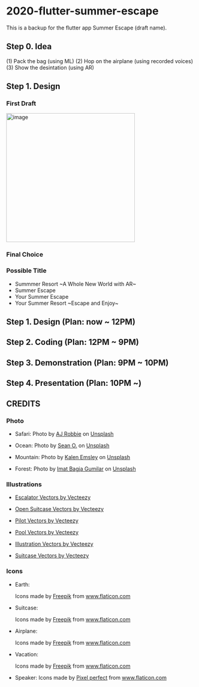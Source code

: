# 2020-flutter-summer-escape
This is a backup for the flutter app Summer Escape (draft name).

## Step 0. Idea
(1) Pack the bag (using ML)
(2) Hop on the airplane (using recorded voices)
(3) Show the desintation (using AR)

## Step 1. Design

### First Draft
<img width="343" alt="image" src="https://user-images.githubusercontent.com/68700599/91645580-d0fcf500-ea0b-11ea-8c5b-eceedfadff1e.png">

### Final Choice

### Possible Title
- Summmer Resort ~A Whole New World with AR~
- Summer Escape
- Your Summer Escape
- Your Summer Resort ~Escape and Enjoy~

## Step 1. Design (Plan: now ~ 12PM)

## Step 2. Coding (Plan: 12PM ~ 9PM)

## Step 3. Demonstration (Plan: 9PM ~ 10PM)

## Step 4. Presentation (Plan: 10PM ~)


## CREDITS

### Photo

- Safari: <span>Photo by <a href="https://unsplash.com/@ajrobbie?utm_source=unsplash&amp;utm_medium=referral&amp;utm_content=creditCopyText">AJ Robbie</a> on <a href="https://unsplash.com/s/photos/safari?utm_source=unsplash&amp;utm_medium=referral&amp;utm_content=creditCopyText">Unsplash</a></span>

- Ocean: <span>Photo by <a href="https://unsplash.com/@seantookthese?utm_source=unsplash&amp;utm_medium=referral&amp;utm_content=creditCopyText">Sean O.</a> on <a href="https://unsplash.com/s/photos/ocean?utm_source=unsplash&amp;utm_medium=referral&amp;utm_content=creditCopyText">Unsplash</a></span>

- Mountain: <span>Photo by <a href="https://unsplash.com/@kalenemsley?utm_source=unsplash&amp;utm_medium=referral&amp;utm_content=creditCopyText">Kalen Emsley</a> on <a href="https://unsplash.com/s/photos/mountain?utm_source=unsplash&amp;utm_medium=referral&amp;utm_content=creditCopyText">Unsplash</a></span>

- Forest: <span>Photo by <a href="https://unsplash.com/@imatbagjagumilar?utm_source=unsplash&amp;utm_medium=referral&amp;utm_content=creditCopyText">Imat Bagja Gumilar</a> on <a href="https://unsplash.com/s/photos/forest?utm_source=unsplash&amp;utm_medium=referral&amp;utm_content=creditCopyText">Unsplash</a></span>

### Illustrations

- <a href="https://www.vecteezy.com/free-vector/escalator">Escalator Vectors by Vecteezy</a>

- <a href="https://www.vecteezy.com/free-vector/open-suitcase">Open Suitcase Vectors by Vecteezy</a>

- <a href="https://www.vecteezy.com/free-vector/pilot">Pilot Vectors by Vecteezy</a>

- <a href="https://www.vecteezy.com/free-vector/pool">Pool Vectors by Vecteezy</a>

- <a href="https://www.vecteezy.com/free-vector/illustration">Illustration Vectors by Vecteezy</a>

- <a href="https://www.vecteezy.com/free-vector/suitcase">Suitcase Vectors by Vecteezy</a>

### Icons

- Earth: <div>Icons made by <a href="https://www.flaticon.com/authors/freepik" title="Freepik">Freepik</a> from <a href="https://www.flaticon.com/" title="Flaticon">www.flaticon.com</a></div>

- Suitcase: <div>Icons made by <a href="https://www.flaticon.com/authors/freepik" title="Freepik">Freepik</a> from <a href="https://www.flaticon.com/" title="Flaticon">www.flaticon.com</a></div>

- Airplane: <div>Icons made by <a href="https://www.flaticon.com/authors/freepik" title="Freepik">Freepik</a> from <a href="https://www.flaticon.com/" title="Flaticon"> www.flaticon.com</a></div>

- Vacation: <div>Icons made by <a href="https://www.flaticon.com/authors/freepik" title="Freepik">Freepik</a> from <a href="https://www.flaticon.com/" title="Flaticon"> www.flaticon.com</a></div>

- Speaker: Icons made by <a href="https://www.flaticon.com/authors/pixel-perfect" title="Pixel perfect">Pixel perfect</a> from <a href="https://www.flaticon.com/" title="Flaticon"> www.flaticon.com</a>
